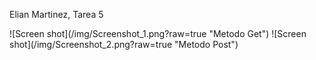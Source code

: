 <p>Elian Martinez, Tarea 5</p>
![Screen shot](/img/Screenshot_1.png?raw=true "Metodo Get")
![Screen shot](/img/Screenshot_2.png?raw=true "Metodo Post")